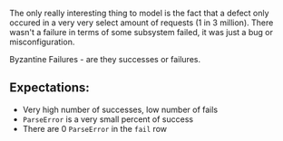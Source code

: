 The only really interesting thing to model is the fact that a defect only occured in a very very select amount of requests (1 in 3 million). There wasn't a failure in terms of some subsystem failed, it was just a bug or misconfiguration.

Byzantine Failures - are they successes or failures.

## Expectations:

- Very high number of successes, low number of fails
- `ParseError` is a very small percent of success
- There are 0 `ParseError` in the `fail` row
